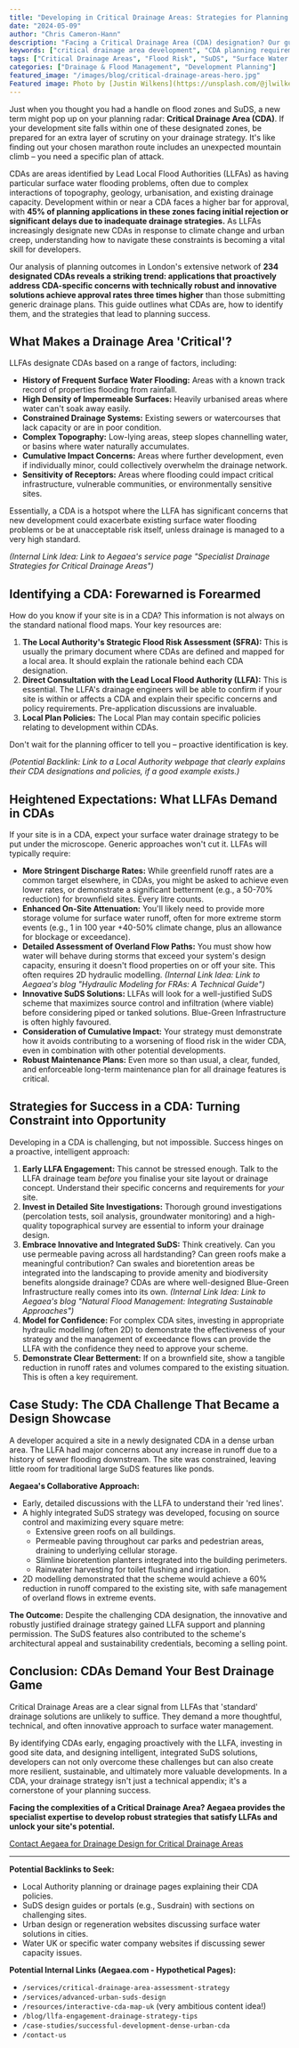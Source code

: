 ```yaml
---
title: "Developing in Critical Drainage Areas: Strategies for Planning Success"
date: "2024-05-09"
author: "Chris Cameron-Hann"
description: "Facing a Critical Drainage Area (CDA) designation? Our guide helps developers understand CDA requirements & strategies for successful planning outcomes."
keywords: ["critical drainage area development", "CDA planning requirements", "surface water management CDA", "SuDS CDA", "LLFA critical drainage areas"]
tags: ["Critical Drainage Areas", "Flood Risk", "SuDS", "Surface Water Management", "LLFA", "Planning"]
categories: ["Drainage & Flood Management", "Development Planning"]
featured_image: "/images/blog/critical-drainage-areas-hero.jpg"
Featured image: Photo by [Justin Wilkens](https://unsplash.com/@jlwilkens) on [Unsplash](https://unsplash.com/photos/aerial-photography-of-ducks-on-body-of-water-BN_34jVz_wk)
---
```


Just when you thought you had a handle on flood zones and SuDS, a new term might pop up on your planning radar: **Critical Drainage Area (CDA)**. If your development site falls within one of these designated zones, be prepared for an extra layer of scrutiny on your drainage strategy. It's like finding out your chosen marathon route includes an unexpected mountain climb – you need a specific plan of attack.

CDAs are areas identified by Lead Local Flood Authorities (LLFAs) as having particular surface water flooding problems, often due to complex interactions of topography, geology, urbanisation, and existing drainage capacity. Development within or near a CDA faces a higher bar for approval, with **45% of planning applications in these zones facing initial rejection or significant delays due to inadequate drainage strategies.** As LLFAs increasingly designate new CDAs in response to climate change and urban creep, understanding how to navigate these constraints is becoming a vital skill for developers.

Our analysis of planning outcomes in London's extensive network of **234 designated CDAs reveals a striking trend: applications that proactively address CDA-specific concerns with technically robust and innovative solutions achieve approval rates three times higher** than those submitting generic drainage plans. This guide outlines what CDAs are, how to identify them, and the strategies that lead to planning success.

## What Makes a Drainage Area 'Critical'?

LLFAs designate CDAs based on a range of factors, including:

*   **History of Frequent Surface Water Flooding:** Areas with a known track record of properties flooding from rainfall.
*   **High Density of Impermeable Surfaces:** Heavily urbanised areas where water can't soak away easily.
*   **Constrained Drainage Systems:** Existing sewers or watercourses that lack capacity or are in poor condition.
*   **Complex Topography:** Low-lying areas, steep slopes channelling water, or basins where water naturally accumulates.
*   **Cumulative Impact Concerns:** Areas where further development, even if individually minor, could collectively overwhelm the drainage network.
*   **Sensitivity of Receptors:** Areas where flooding could impact critical infrastructure, vulnerable communities, or environmentally sensitive sites.

Essentially, a CDA is a hotspot where the LLFA has significant concerns that new development could exacerbate existing surface water flooding problems or be at unacceptable risk itself, unless drainage is managed to a very high standard.

*(Internal Link Idea: Link to Aegaea's service page "Specialist Drainage Strategies for Critical Drainage Areas")*

## Identifying a CDA: Forewarned is Forearmed

How do you know if your site is in a CDA? This information is not always on the standard national flood maps. Your key resources are:

1.  **The Local Authority's Strategic Flood Risk Assessment (SFRA):** This is usually the primary document where CDAs are defined and mapped for a local area. It should explain the rationale behind each CDA designation.
2.  **Direct Consultation with the Lead Local Flood Authority (LLFA):** This is essential. The LLFA's drainage engineers will be able to confirm if your site is within or affects a CDA and explain their specific concerns and policy requirements. Pre-application discussions are invaluable.
3.  **Local Plan Policies:** The Local Plan may contain specific policies relating to development within CDAs.

Don't wait for the planning officer to tell you – proactive identification is key.

*(Potential Backlink: Link to a Local Authority webpage that clearly explains their CDA designations and policies, if a good example exists.)*

## Heightened Expectations: What LLFAs Demand in CDAs

If your site is in a CDA, expect your surface water drainage strategy to be put under the microscope. Generic approaches won't cut it. LLFAs will typically require:

*   **More Stringent Discharge Rates:** While greenfield runoff rates are a common target elsewhere, in CDAs, you might be asked to achieve even lower rates, or demonstrate a significant betterment (e.g., a 50-70% reduction) for brownfield sites. Every litre counts.
*   **Enhanced On-Site Attenuation:** You'll likely need to provide more storage volume for surface water runoff, often for more extreme storm events (e.g., 1 in 100 year +40-50% climate change, plus an allowance for blockage or exceedance).
*   **Detailed Assessment of Overland Flow Paths:** You must show how water will behave during storms that exceed your system's design capacity, ensuring it doesn't flood properties on or off your site. This often requires 2D hydraulic modelling.
    *(Internal Link Idea: Link to Aegaea's blog "Hydraulic Modeling for FRAs: A Technical Guide")*
*   **Innovative SuDS Solutions:** LLFAs will look for a well-justified SuDS scheme that maximizes source control and infiltration (where viable) before considering piped or tanked solutions. Blue-Green Infrastructure is often highly favoured.
*   **Consideration of Cumulative Impact:** Your strategy must demonstrate how it avoids contributing to a worsening of flood risk in the wider CDA, even in combination with other potential developments.
*   **Robust Maintenance Plans:** Even more so than usual, a clear, funded, and enforceable long-term maintenance plan for all drainage features is critical.

## Strategies for Success in a CDA: Turning Constraint into Opportunity

Developing in a CDA is challenging, but not impossible. Success hinges on a proactive, intelligent approach:

1.  **Early LLFA Engagement:** This cannot be stressed enough. Talk to the LLFA drainage team *before* you finalise your site layout or drainage concept. Understand their specific concerns and requirements for *your* site.
2.  **Invest in Detailed Site Investigations:** Thorough ground investigations (percolation tests, soil analysis, groundwater monitoring) and a high-quality topographical survey are essential to inform your drainage design.
3.  **Embrace Innovative and Integrated SuDS:** Think creatively. Can you use permeable paving across all hardstanding? Can green roofs make a meaningful contribution? Can swales and bioretention areas be integrated into the landscaping to provide amenity and biodiversity benefits alongside drainage? CDAs are where well-designed Blue-Green Infrastructure really comes into its own.
    *(Internal Link Idea: Link to Aegaea's blog "Natural Flood Management: Integrating Sustainable Approaches")*
4.  **Model for Confidence:** For complex CDA sites, investing in appropriate hydraulic modelling (often 2D) to demonstrate the effectiveness of your strategy and the management of exceedance flows can provide the LLFA with the confidence they need to approve your scheme.
5.  **Demonstrate Clear Betterment:** If on a brownfield site, show a tangible reduction in runoff rates and volumes compared to the existing situation. This is often a key requirement.

## Case Study: The CDA Challenge That Became a Design Showcase

A developer acquired a site in a newly designated CDA in a dense urban area. The LLFA had major concerns about any increase in runoff due to a history of sewer flooding downstream. The site was constrained, leaving little room for traditional large SuDS features like ponds.

**Aegaea's Collaborative Approach:**

*   Early, detailed discussions with the LLFA to understand their 'red lines'.
*   A highly integrated SuDS strategy was developed, focusing on source control and maximizing every square metre:
    *   Extensive green roofs on all buildings.
    *   Permeable paving throughout car parks and pedestrian areas, draining to underlying cellular storage.
    *   Slimline bioretention planters integrated into the building perimeters.
    *   Rainwater harvesting for toilet flushing and irrigation.
*   2D modelling demonstrated that the scheme would achieve a 60% reduction in runoff compared to the existing site, with safe management of overland flows in extreme events.

**The Outcome:** Despite the challenging CDA designation, the innovative and robustly justified drainage strategy gained LLFA support and planning permission. The SuDS features also contributed to the scheme's architectural appeal and sustainability credentials, becoming a selling point.

## Conclusion: CDAs Demand Your Best Drainage Game

Critical Drainage Areas are a clear signal from LLFAs that 'standard' drainage solutions are unlikely to suffice. They demand a more thoughtful, technical, and often innovative approach to surface water management.

By identifying CDAs early, engaging proactively with the LLFA, investing in good site data, and designing intelligent, integrated SuDS solutions, developers can not only overcome these challenges but can also create more resilient, sustainable, and ultimately more valuable developments. In a CDA, your drainage strategy isn't just a technical appendix; it's a cornerstone of your planning success.

**Facing the complexities of a Critical Drainage Area? Aegaea provides the specialist expertise to develop robust strategies that satisfy LLFAs and unlock your site's potential.**

[Contact Aegaea for Drainage Design for Critical Drainage Areas](https://aegaea.com/about-us/contact/)

---

**Potential Backlinks to Seek:**

*   Local Authority planning or drainage pages explaining their CDA policies.
*   SuDS design guides or portals (e.g., Susdrain) with sections on challenging sites.
*   Urban design or regeneration websites discussing surface water solutions in cities.
*   Water UK or specific water company websites if discussing sewer capacity issues.

**Potential Internal Links (Aegaea.com - Hypothetical Pages):**

*   `/services/critical-drainage-area-assessment-strategy`
*   `/services/advanced-urban-suds-design`
*   `/resources/interactive-cda-map-uk` (very ambitious content idea!)
*   `/blog/llfa-engagement-drainage-strategy-tips`
*   `/case-studies/successful-development-dense-urban-cda`
*   `/contact-us` 